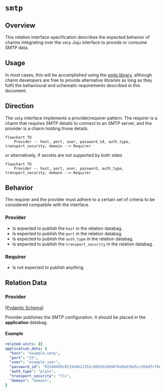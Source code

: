 # `smtp`

## Overview

This relation interface specification describes the expected behavior of charms integrating over the `smtp` Juju interface to provide or consume SMTP data.

## Usage

In most cases, this will be accomplished using the [smtp library](https://github.com/canonical/smtp-integrator-operator/blob/main/lib/charms/smtp_integrator/v0/smtp.py), although charm developers are free to provide alternative libraries as long as they fulfil the behavioural and schematic requirements described in this document.

## Direction

The `smtp` interface implements a provider/requirer pattern.
The requirer is a charm that requires SMTP details to connect to an SMTP server, and the provider is a charm holding those details.

```mermaid
flowchart TD
    Provider -- host, port, user, password_id, auth_type, transport_security, domain --> Requirer
```

or alternatively, if secrets are not supported by both sides

```mermaid
flowchart TD
    Provider -- host, port, user, password, auth_type, transport_security, domain --> Requirer
```

## Behavior

The requirer and the provider must adhere to a certain set of criteria to be considered compatible with the interface.

### Provider

- Is expected to publish the `host` in the relation databag.
- Is expected to publish the `port` in the relation databag.
- Is expected to publish the `auth_type` in the relation databag.
- Is expected to publish the `transport_security` in the relation databag.

### Requirer

- Is not expected to publish anything

## Relation Data

### Provider

[\[Pydantic Schema\]](./schema.py)

Provider publishes the SMTP configuration. It should be placed in the **application** databag.

#### Example

```yaml
related-units: {}
application_data: {
  "host": "example.smtp",
  "port": "25",
  "user": "example_user",
  "password_id": "01548499c9233d4612352c989162d940f6a9e6f6d5cc058dfcf66f51575e09c2",
  "auth_type": "plain",
  "transport_security": "tls",
  "domain": "domain",
}
```
